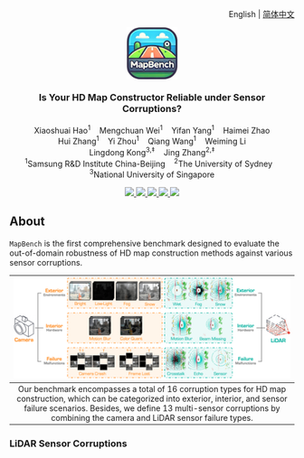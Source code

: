 <p align="right">English | <a href="./README_CN.md">简体中文</a></p>  


<p align="center">
  <img src="docs/images/logo.png" align="center" width="18%">
  
  <h3 align="center"><strong>Is Your HD Map Constructor Reliable under Sensor Corruptions?</strong></h3>

  <p align="center">
    Xiaoshuai Hao<sup>1</sup>&nbsp;&nbsp;&nbsp;
    Mengchuan Wei<sup>1</sup>&nbsp;&nbsp;&nbsp;
    Yifan Yang<sup>1</sup>&nbsp;&nbsp;&nbsp;
    Haimei Zhao</br>
    Hui Zhang<sup>1</sup>&nbsp;&nbsp;&nbsp;
    Yi Zhou<sup>1</sup>&nbsp;&nbsp;&nbsp;
    Qiang Wang<sup>1</sup>&nbsp;&nbsp;&nbsp;
    Weiming Li</br>
    Lingdong Kong<sup>3,‡</sup>&nbsp;&nbsp;&nbsp;
    Jing Zhang<sup>2,‡</sup>
    </br>
  <sup>1</sup>Samsung R&D Institute China-Beijing&nbsp;&nbsp;&nbsp;
  <sup>2</sup>The University of Sydney&nbsp;&nbsp;&nbsp;
  <sup>3</sup>National University of Singapore
  </p>

</p>

<p align="center">
  <a href="" target='_blank'>
    <img src="https://img.shields.io/badge/Paper-%F0%9F%93%83-orange">
  </a>
  
  <a href="https://mapbench.github.io/" target='_blank'>
    <img src="https://img.shields.io/badge/Project-%F0%9F%94%97-blue">
  </a>
  
  <a href="" target='_blank'>
    <img src="https://img.shields.io/badge/Demo-%F0%9F%8E%AC-orange">
  </a>
  
  <a href="" target='_blank'>
    <img src="https://img.shields.io/badge/%E4%B8%AD%E8%AF%91%E7%89%88-%F0%9F%90%BC-red">
  </a>
  
  <a href="https://hits.seeyoufarm.com">
    <img src="https://hits.seeyoufarm.com/api/count/incr/badge.svg?url=https%3A%2F%2Fgithub.com%2Fmapbench%2Ftoolkit&count_bg=%2301B1A0&title_bg=%23555555&icon=&icon_color=%23E7E7E7&title=hits&edge_flat=false"/>
  </a>
</p>



## About
`MapBench` is the first comprehensive benchmark designed to evaluate the out-of-domain robustness of HD map construction methods against various sensor corruptions.

| <img src="docs/images/definition.png"> |
| :-: |
| Our benchmark encompasses a total of 16 corruption types for HD map construction, which can be categorized into exterior, interior, and sensor failure scenarios. Besides, we define 13 multi-sensor corruptions by combining the camera and LiDAR sensor failure types. |


### LiDAR Sensor Corruptions




